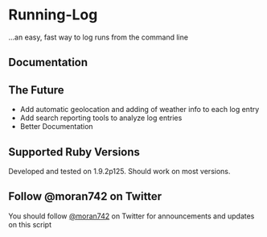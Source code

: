 # Running-Log
 ...an easy, fast way to log runs from the command line

## Documentation


## The Future
* Add automatic geolocation and adding of weather info to each log entry
* Add search reporting tools to analyze log entries
* Better Documentation

## Supported Ruby Versions
Developed and tested on 1.9.2p125.  Should work on most versions.

## Follow @moran742 on Twitter
You should follow <a href="http://twitter.com/#!/moran742">@moran742</a> on Twitter for announcements and updates on this script